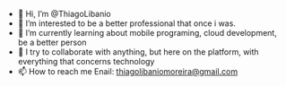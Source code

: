 - 👋 Hi, I’m @ThiagoLibanio
- 👀 I’m interested to be a better professional that once i was.
- 🌱 I’m currently learning about mobile programing, cloud development, be a better person 
- 💞️ I try to collaborate with anything, but here on the platform, with everything that concerns technology
- 📫 How to reach me Enail: thiagolibaniomoreira@gmail.com

<!---
ThiagoLibanio/ThiagoLibanio is a ✨ special ✨ repository because its `README.md` (this file) appears on your GitHub profile.
You can click the Preview link to take a look at your changes.
--->
